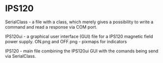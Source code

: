 # IPS120

SerialClass - a file with a class, which merely gives a possibility to write a command and read a response via COM port.

IPS120ui - a graphical user interface (GUI) file for a IPS120 magnetic field power supply.
ON.png and OFF.png - pixmaps for indicators

IPS120 - main file combining the IPS120ui GUI with the comands being send via SerialClass.
